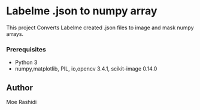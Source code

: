 # Labelme .json to numpy array
This project Converts Labelme created .json files to image and mask numpy arrays.


### Prerequisites

* Python 3
* numpy,matplotlib, PIL, io,opencv 3.4.1, scikit-image 0.14.0


## Author
Moe Rashidi
